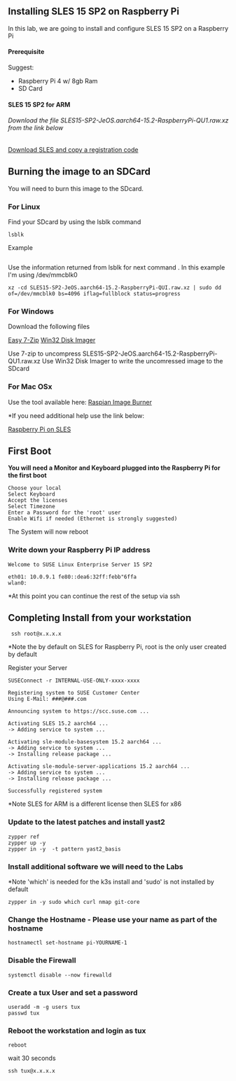 ## Installing SLES 15 SP2 on Raspberry Pi

In this lab, we are going to install and configure SLES 15 SP2 on a Raspberry Pi

#### Prerequisite
Suggest:
 - Raspberry Pi 4 w/ 8gb Ram
 - SD Card

#### SLES 15 SP2 for ARM

###### Download the file SLES15-SP2-JeOS.aarch64-15.2-RaspberryPi-QU1.raw.xz from the link below

<a href="https://scc.suse.com/admin/products/1936">Download SLES and copy a registration code</a>


## Burning the image to an SDCard

You will need to burn this image to the SDcard.

### For Linux

Find  your SDcard by using the lsblk command
```
lsblk
```

Example
```

```

Use the information returned from lsblk for next command . In this example I'm using /dev/mmcblk0

```
xz -cd SLES15-SP2-JeOS.aarch64-15.2-RaspberryPi-QUI.raw.xz | sudo dd of=/dev/mmcblk0 bs=4096 iflag=fullblock status=progress
```

### For Windows

Download the following files

<a href="http://www.e7z.org">Easy 7-Zip</a>
<a href="http://sourceforge.net/projects/win32diskimager/">Win32 Disk Imager</a>


Use 7-zip to uncompress SLES15-SP2-JeOS.aarch64-15.2-RaspberryPi-QU1.raw.xz
Use Win32 Disk Imager to write the uncomressed image to the SDcard

### For Mac OSx

Use the tool available here:
<a href="https://downloads.raspberrypi.org/imager/imager_1.4.dmg">Raspian Image Burner</a>


*If you need additional help use the link below:

<a href="https://documentation.suse.com/sles/15-SP2/html/SLES-rpi-quick/art-rpiquick.html">Raspberry Pi on SLES</a>

## First Boot

**You will need a Monitor and Keyboard plugged into the Raspberry Pi for the first boot**

    Choose your local
    Select Keyboard
    Accept the licenses
    Select Timezone
    Enter a Password for the 'root' user
    Enable Wifi if needed (Ethernet is strongly suggested)

The System will now reboot

### Write down your Raspberry Pi IP address


```
Welcome to SUSE Linux Enterprise Server 15 SP2

eth01: 10.0.9.1 fe80::dea6:32ff:febb"6ffa
wlan0:
```

*At this point you can continue the rest of the setup via ssh

## Completing Install from your workstation

     ssh root@x.x.x.x

*Note the by default on SLES for Raspberry Pi, root is the only user created by default

Register your Server
```
SUSEConnect -r INTERNAL-USE-ONLY-xxxx-xxxx
```
```
Registering system to SUSE Customer Center
Using E-Mail: ###@###.com

Announcing system to https://scc.suse.com ...

Activating SLES 15.2 aarch64 ...
-> Adding service to system ...

Activating sle-module-basesystem 15.2 aarch64 ...
-> Adding service to system ...
-> Installing release package ...

Activating sle-module-server-applications 15.2 aarch64 ...
-> Adding service to system ...
-> Installing release package ...

Successfully registered system
```

*Note SLES for ARM is a different license then SLES for x86



### Update to the latest patches and install yast2


    zypper ref
    zypper up -y
    zypper in -y  -t pattern yast2_basis


### Install additional software we will need to the Labs

*Note 'which' is needed for the k3s install and 'sudo' is not installed by default

    zypper in -y sudo which curl nmap git-core


### Change the Hostname - Please use your name as part of the hostname
```
hostnamectl set-hostname pi-YOURNAME-1
```
### Disable the Firewall
```
systemctl disable --now firewalld
```
### Create a tux User and set a password
```
useradd -m -g users tux
passwd tux
```
### Reboot the workstation and login as tux
```
reboot
```
wait 30 seconds
```
ssh tux@x.x.x.x
```
